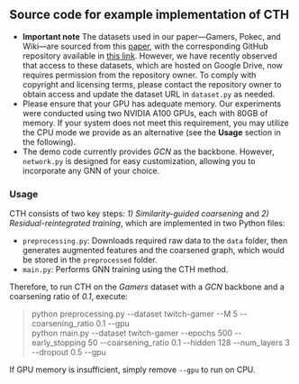 ## Source code for example implementation of CTH

- **Important note** The datasets used in our paper—Gamers, Pokec, and Wiki—are sourced from this [paper](https://proceedings.neurips.cc/paper_files/paper/2021/hash/ae816a80e4c1c56caa2eb4e1819cbb2f-Abstract.html), with the corresponding GitHub repository available in [this link](https://github.com/CUAI/Non-Homophily-Large-Scale). However, we have recently observed that access to these datasets, which are hosted on Google Drive, now requires permission from the repository owner. To comply with copyright and licensing terms, please contact the repository owner to obtain access and update the dataset URL in `dataset.py` as needed.
- Please ensure that your GPU has adequate memory. Our experiments were conducted using two NVIDIA A100 GPUs, each with 80GB of memory. If your system does not meet this requirement, you may utilize the CPU mode we provide as an alternative (see the **Usage** section in the following).
- The demo code currently provides *GCN* as the backbone. However, `network.py` is designed for easy customization, allowing you to incorporate any GNN of your choice.

### Usage

CTH consists of two key steps: *1) Similarity-guided coarsening* and *2) Residual-reintegrated training*, which are implemented in two Python files:

- `preprocessing.py`: Downloads required raw data to the `data` folder, then generates augmented features and the coarsened graph, which would be stored in the `preprocessed` folder.
- `main.py`: Performs GNN training using the CTH method.

Therefore, to run CTH on the *Gamers* dataset with a *GCN* backbone and a coarsening ratio of *0.1*, execute:

> python preprocessing.py --dataset twitch-gamer --M 5 --coarsening_ratio 0.1 --gpu  
> python main.py --dataset twitch-gamer --epochs 500 --early_stopping 50 --coarsening_ratio 0.1 --hidden 128 --num_layers 3 --dropout 0.5 --gpu

If GPU memory is insufficient, simply remove `--gpu` to run on CPU.